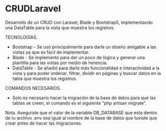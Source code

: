 # CRUDLaravel

Desarrollo de un CRUD con Laravel, Blade y Bootstrap5, implementando una DataTable para la vista que muestra los registros.

TECNOLOGÍAS.
- Bootstrap - Se usó principalmente para darle un diseño amigable a las vistas ya que es fácil de implementar.
- Blade - Se implementó para dar un poco de lógica y generar una plantilla para las vistas por medio de herencia.
- DataTable - Se añadió para darle más funcionalidad e interactividad a la vista y para poder ordenar, filtrar, dividir en páginas y buscar datos en la tabla que muestra los registros.

COMANDOS NECESARIOS.
- Solo es necesario hacer la migración de la base de datos para que las tablas se creen, el comando es el siguiente "php artisan migrate".

Nota. Asegurate que el valor de la variable DB_DATABASE que esta dentro de tu archivo .env sea igual al nombre de la base de datos que tuviste que crear antes de hacer las migraciones.
